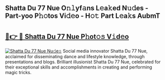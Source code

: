 ## Shatta Du 77 Nue O𝚗𝚕yf𝚊ns L𝚎a𝚔ed N𝚞𝚍es - Part-yoo P𝚑𝚘tos Vi𝚍𝚎o - H𝚘𝚝 Part L𝚎a𝚔s AubmT

# <h2><a href="http://kfb6d07.oniu.top/?m=Shatta+Du+77+Nue">🔗👉 🔴 Shatta Du 77 Nue P𝚑ot𝚘𝚜 V𝚒d𝚎o</a></h2>

[![Shatta Du 77 Nue Nu𝚍e𝚜](https://i.imgur.com/0qMVB7G.gif)](http://kfb6d07.oniu.top/?m=Shatta+Du+77+Nue)
Social media innovator Shatta Du 77 Nue, acclaimed for disseminating dance and lifestyle knowledge, through presentations and blogs. Brilliant illusionist Shatta Du 77 Nue, celebrated for their exceptional skills and accomplishments in creating and performing magic tricks.  
